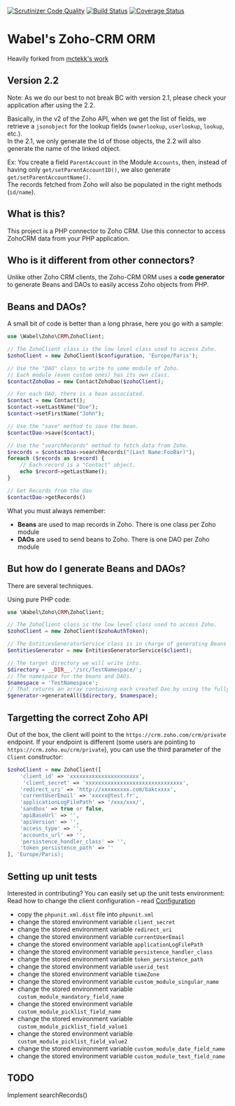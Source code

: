 [![Scrutinizer Code Quality](https://scrutinizer-ci.com/g/Wabel/zoho-crm-orm/badges/quality-score.png?b=1.2)](https://scrutinizer-ci.com/g/Wabel/zoho-crm-orm/?branch=1.2)
[![Build Status](https://travis-ci.org/Wabel/zoho-crm-orm.svg?branch=1.2)](https://travis-ci.org/Wabel/zoho-crm-orm)
[![Coverage Status](https://coveralls.io/repos/Wabel/zoho-crm-orm/badge.svg?branch=1.2)](https://coveralls.io/r/Wabel/zoho-crm-orm?branch=1.2)

Wabel's Zoho-CRM ORM
====================

Heavily forked from [mctekk's work](https://github.com/mctekk/zohocrm)

Version 2.2
---------------  
Note: As we do our best to not break BC with version 2.1, please check your application after using the 2.2.

Basically, in the v2 of the Zoho API, when we get the list of fields, we retrieve a `jsonobject` for the lookup fields (`ownerlookup`, `userlookup`, `lookup`, etc.).  
In the 2.1, we only generate the Id of those objects, the 2.2 will also generate the name of the linked object.

Ex: You create a field `ParentAccount` in the Module `Accounts`, then, instead of having only `get/setParentAccountID()`, we also generate `get/setParentAccountName()`.  
The records fetched from Zoho will also be populated in the right methods (`id/name`).


What is this?
-------------

This project is a PHP connector to Zoho CRM. Use this connector to access ZohoCRM data from your PHP application.

Who is it different from other connectors?
------------------------------------------

Unlike other Zoho CRM clients, the Zoho-CRM ORM uses a **code generator** to generate Beans and DAOs to easily access
Zoho objects from PHP.

Beans and DAOs?
---------------

A small bit of code is better than a long phrase, here you go with a sample:

```php
use \Wabel\Zoho\CRM\ZohoClient;

// The ZohoClient class is the low level class used to access Zoho.
$zohoClient = new ZohoClient($configuration, 'Europe/Paris');

// Use the "DAO" class to write to some module of Zoho.
// Each module (even custom ones) has its own class.
$contactZohoDao = new ContactZohoDao($zohoClient);

// For each DAO, there is a bean associated.
$contact = new Contact();
$contact->setLastName("Doe");
$contact->setFirstName("John");

// Use the "save" method to save the bean.
$contactDao->save($contact);

// Use the "searchRecords" method to fetch data from Zoho. 
$records = $contactDao->searchRecords("(Last Name:FooBar)");
foreach ($records as $record) {
    // Each record is a "Contact" object.
    echo $record->getLastName();
}

// Get Records from the dao
$contactDao->getRecords()
```

What you must always remember:

- **Beans** are used to map records in Zoho. There is one class per Zoho module
- **DAOs** are used to send beans to Zoho. There is one DAO per Zoho module

But how do I generate Beans and DAOs?
-------------------------------------

There are several techniques.

Using pure PHP code:

```php
use \Wabel\Zoho\CRM\ZohoClient;

// The ZohoClient class is the low level class used to access Zoho.
$zohoClient = new ZohoClient($zohoAuthToken);

// The EntitiesGeneratorService class is in charge of generating Beans and DAOs.
$entitiesGenerator = new EntitiesGeneratorService($client);

// The target directory we will write into.
$directory = __DIR__.'/src/TestNamespace/';
// The namespace for the beans and DAOs.
$namespace = 'TestNamespace';
// That returns an array containing each created Dao by using the fully qualified class name
$generator->generateAll($directory, $namespace);
```

Targetting the correct Zoho API
-------------------------------

Out of the box, the client will point to the `https://crm.zoho.com/crm/private` endpoint.
If your endpoint is different (some users are pointing to `https://crm.zoho.eu/crm/private`), you can
use the third parameter of the `Client` constructor:


```php
$zohoClient = new ZohoClient([
    'client_id' => 'xxxxxxxxxxxxxxxxxxxxxx',
     'client_secret' => 'xxxxxxxxxxxxxxxxxxxxxxxxxxxxxxx',
    'redirect_uri' => 'http://xxxxxxxxx.com/bakcxxxx',
    'currentUserEmail' => 'xxxxx@test.fr',
    'applicationLogFilePath' => '/xxx/xxx/',
    'sandbox' => true or false,
    'apiBaseUrl' => '',
    'apiVersion' => '',
    'access_type' => '',
    'accounts_url' => '',
    'persistence_handler_class' => '',
    'token_persistence_path' => ''
], 'Europe/Paris);
```  


Setting up unit tests
---------------------

Interested in contributing? You can easily set up the unit tests environment:
Read how to change the client configuration - read [Configuration](https://github.com/zoho/zcrm-php-sdk)
- copy the `phpunit.xml.dist` file into `phpunit.xml`
- change the stored environment variable `client_secret`
- change the stored environment variable `redirect_uri`
- change the stored environment variable `currentUserEmail`
- change the stored environment variable `applicationLogFilePath`
- change the stored environment variable `persistence_handler_class`
- change the stored environment variable `token_persistence_path`
- change the stored environment variable `userid_test`
- change the stored environment variable `timeZone`
- change the stored environment variable `custom_module_singular_name`
- change the stored environment variable `custom_module_mandatory_field_name`
- change the stored environment variable `custom_module_picklist_field_name`
- change the stored environment variable `custom_module_picklist_field_value1`
- change the stored environment variable `custom_module_picklist_field_value2`
- change the stored environment variable `custom_module_date_field_name`
- change the stored environment variable `custom_module_text_field_name`

TODO
---------------

Implement searchRecords()
